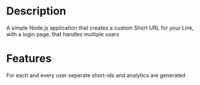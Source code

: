 # Description 

A simple Node.js application that creates a custom Short URL for your Link, with a login page, that handles multiple users

# Features

For each and every user seperate short-ids and analytics are generated